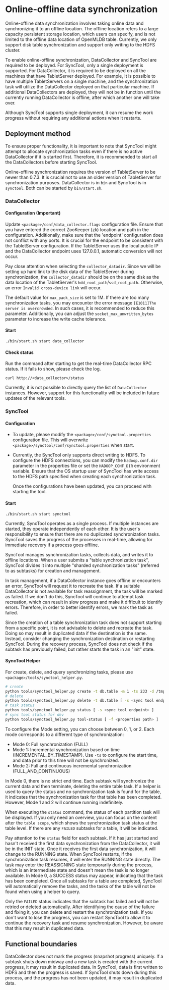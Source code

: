 # Online-offline data synchronization

Online-offline data synchronization involves taking online data and synchronizing it to an offline location. The offline location refers to a large capacity persistent storage location, which users can specify, and is not limited to the offline data location of OpenMLDB table. Currently, we only support disk table synchronization and support only writing to the HDFS cluster.

To enable online-offline synchronization, DataCollector and SyncTool are required to be deployed. For SyncTool, only a single deployment is supported. For DataCollector, it is required to be deployed on all the machines that have TabletServer deployed. For example, It is possible to have multiple TabletServers on a single machine, and the synchronization task will utilize the DataCollector deployed on that particular machine. If additional DataCollectors are deployed, they will not be in function until the currently running DataCollector is offline, after which another one will take over.

Although SyncTool supports single deployment, it can resume the work progress without requiring any additional actions when it restarts.

## Deployment method

To ensure proper functionality, it is important to note that SyncTool might attempt to allocate synchronization tasks even if there is no active DataCollector if it is started first. Therefore, it is recommended to start all the DataCollectors before starting SyncTool.

Online-offline synchronization requires the version of TabletServer to be newer than 0.7.3. It is crucial not to use an older version of TabletServer for synchronization purposes. DataCollector is in `bin` and SyncTool is in `synctool`. Both can be started by `bin/start.sh`.

### DataCollector

#### Configuration (Important)

Update `<package>/conf/data_collector.flags` configuration file. Ensure that you have entered the correct ZooKeeper (zk) location and path in the configuration. Additionally, make sure that the 'endpoint' configuration does not conflict with any ports. It is crucial for the endpoint to be consistent with the TabletServer configuration. If the TabletServer uses the local public IP and the DataCollector endpoint uses 127.0.0.1, automatic conversion will not occur.

Pay close attention when selecting the `collector_datadir`. Since we will be setting up hard link to the disk data of the TabletServer during synchronization, the `collector_datadir` should be on the same disk as the data location of the TabletServer's `hdd_root_path`/`ssd_root_path`. Otherwise, an error `Invalid cross-device link` will occur.

The default value for `max_pack_size` is set to 1M. If there are too many synchronization tasks, you may encounter the error message `[E1011]The server is overcrowded`. In such cases, it is recommended to reduce this parameter. Additionally, you can adjust the `socket_max_unwritten_bytes` parameter to increase the write cache tolerance.

#### Start

```
./bin/start.sh start data_collector
```
#### Check status

Run the command after starting to get the real-time DataCollector RPC status. If it fails to show, please check the log.
```
curl http://<data_collector>/status
```
Currently, it is not possible to directly query the list of `DataCollector` instances. However, support for this functionality will be included in future updates of the relevant tools.

### SyncTool

#### Configuration
- To update, please modify the `<package>/conf/synctool.properties` configuration file. This will overwrite `<package>/synctool/conf/synctool.properties` when start.
- Currently, the SyncTool only supports direct writing to HDFS. To configure the HDFS connections, you can modify the `hadoop.conf.dir` parameter in the properties file or set the `HADOOP_CONF_DIR` environment variable. Ensure that the OS startup user of SyncTool has write access to the HDFS path specified when creating each synchronization task.

  Once the configurations have been updated, you can proceed with starting the tool.

#### Start
```
./bin/start.sh start synctool
```

Currently, SyncTool operates as a single process. If multiple instances are started, they operate independently of each other. It is the user's responsibility to ensure that there are no duplicated synchronization tasks. SyncTool saves the progress of the processes in real-time, allowing for immediate recovery if a process goes offline.

SyncTool manages synchronization tasks, collects data, and writes it to offline locations. When a user submits a "table synchronization task", SyncTool divides it into multiple "sharded synchronization tasks" (referred to as subtasks) for creation and management.

In task management, if a DataCollector instance goes offline or encounters an error, SyncTool will request it to recreate the task. If a suitable DataCollector is not available for task reassignment, the task will be marked as failed. If we don't do this, SyncTool will continue to attempt task recreation, which can result in slow progress and make it difficult to identify errors. Therefore, in order to better identify errors, we mark the task as failed.

Since the creation of a table synchronization task does not support starting from a specific point, it is not advisable to delete and recreate the task. Doing so may result in duplicated data if the destination is the same. Instead, consider changing the synchronization destination or restarting SyncTool. During the recovery process, SyncTool does not check if the subtask has previously failed, but rather starts the task in an "init" state.

#### SyncTool Helper

For create, delete, and query synchronizing tasks, please use `<package>/tools/synctool_helper.py`.

```bash
# create 
python tools/synctool_helper.py create -t db.table -m 1 -ts 233 -d /tmp/hdfs-dest [ -s <sync tool endpoint> ] 
# delete
python tools/synctool_helper.py delete -t db.table [ -s <sync tool endpoint> ] 
# task status
python tools/synctool_helper.py status [ -s <sync tool endpoint> ] 
# sync tool status for dev
python tools/synctool_helper.py tool-status [ -f <properties path> ]
```


To configure the Mode setting, you can choose between 0, 1, or 2. Each mode corresponds to a different type of synchronization:

- Mode 0: Full synchronization (FULL)
- Mode 1: Incremental synchronization based on time (INCREMENTAL_BY_TIMESTAMP). Use `-ts` to configure the start time, and data prior to this time will not be synchronized.
- Mode 2: Full and continuous incremental synchronization (FULL_AND_CONTINUOUS)

In Mode 0, there is no strict end time. Each subtask will synchronize the current data and then terminate, deleting the entire table task. If a helper is used to query the status and no synchronization task is found for the table, it indicates that the synchronization task for that table has been completed. However, Mode 1 and 2 will continue running indefinitely.

When executing the `status` command, the status of each partition task will be displayed. If you only need an overview, you can focus on the content after the `table scope`, which shows the synchronization task status at the table level. If there are any `FAILED` subtasks for a table, it will be indicated.

Pay attention to the `status` field for each subtask. If it has just started and hasn't received the first data synchronization from the DataCollector, it will be in the INIT state. Once it receives the first data synchronization, it will change to the RUNNING state. When SyncTool restarts, if the synchronization task resumes, it will enter the RUNNING state directly. The task may enter the REASSIGNING state temporarily during the process, which is an intermediate state and doesn't mean the task is no longer available. In Mode 0, a SUCCESS status may appear, indicating that the task has been completed. Once all subtasks for a table are completed, SyncTool will automatically remove the tasks, and the tasks of the table will not be found when using a helper to query.

Only the `FAILED` status indicates that the subtask has failed and will not be retried or deleted automatically. After identifying the cause of the failure and fixing it, you can delete and restart the synchronization task. If you don't want to lose the progress, you can restart SyncTool to allow it to continue the recovery task and resume synchronization. However, be aware that this may result in duplicated data.

## Functional boundaries
 
DataCollector does not mark the progress (snapshot progress) uniquely. If a subtask shuts down midway and a new task is created with the current progress, it may result in duplicated data.
In SyncTool, data is first written to HDFS and then the progress is saved. If SyncTool shuts down during this process, and the progress has not been updated, it may result in duplicated data.
